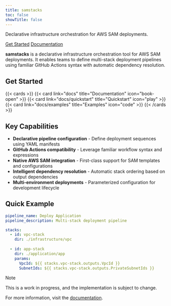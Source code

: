```yaml
---
title: samstacks
toc: false
showTitle: false
---
```


<div class="hero-section" id="hero-parallax">
  <div class="hero-content">
    <p class="hero-subtitle">Declarative infrastructure orchestration for AWS SAM deployments.    
    <div class="hero-cta">
      <a href="/samstacks/docs/quickstart" class="hero-button hero-button-primary">Get Started</a>
      <a href="/samstacks/docs" class="hero-button hero-button-secondary">Documentation</a>
    </div>
  </div>
</div>

<script>
// Enhanced parallax scrolling effect with debugging
(function() {
  console.log('Parallax script loading...');
  
  // Wait for DOM to be ready
  function initParallax() {
    const hero = document.getElementById('hero-parallax');
    if (!hero) {
      console.log('Hero element not found');
      return;
    }
    
    console.log('Hero element found, initializing parallax...');
    
    // Check if user prefers reduced motion
    const prefersReducedMotion = window.matchMedia('(prefers-reduced-motion: reduce)').matches;
    if (prefersReducedMotion) {
      console.log('Reduced motion preferred, skipping parallax');
      return;
    }
    
    console.log('Parallax conditions met, setting up scroll listener...');
    
    let ticking = false;
    
    function updateParallax() {
      const scrolled = window.pageYOffset;
      const heroRect = hero.getBoundingClientRect();
      const heroTop = heroRect.top + scrolled;
      const heroHeight = heroRect.height;
      
      // Calculate parallax effect
      const parallaxSpeed = 0.3; // Slower for more subtle effect
      const yPos = scrolled * parallaxSpeed;
      
      // Apply the parallax effect
      const newPosition = `center ${-yPos}px`;
      hero.style.backgroundPosition = newPosition;
      
      // Debug output (remove in production)
      if (scrolled % 50 === 0) { // Log every 50px of scroll
        console.log(`Scroll: ${scrolled}px, BG Position: ${newPosition}`);
      }
      
      ticking = false;
    }
    
    function requestTick() {
      if (!ticking) {
        requestAnimationFrame(updateParallax);
        ticking = true;
      }
    }
    
    // Set initial background position
    hero.style.backgroundPosition = 'center 0px';
    console.log('Initial background position set');
    
    // Add scroll listener
    window.addEventListener('scroll', requestTick, { passive: true });
    console.log('Scroll listener added');
    
    // Test the function immediately
    updateParallax();
    
    // Cleanup on page unload
    window.addEventListener('beforeunload', function() {
      window.removeEventListener('scroll', requestTick);
      console.log('Parallax cleanup completed');
    });
  }
  
  // Initialize when DOM is ready
  if (document.readyState === 'loading') {
    document.addEventListener('DOMContentLoaded', initParallax);
  } else {
    initParallax();
  }
})();
</script>

**samstacks** is a declarative infrastructure orchestration tool for AWS SAM deployments. It enables teams to define multi-stack deployment pipelines using familiar GitHub Actions syntax with automatic dependency resolution.

## Get Started

{{< cards >}}
  {{< card link="docs" title="Documentation" icon="book-open" >}}
  {{< card link="docs/quickstart" title="Quickstart" icon="play" >}}
  {{< card link="docs/examples" title="Examples" icon="code" >}}
{{< /cards >}}

## Key Capabilities

- **Declarative pipeline configuration** - Define deployment sequences using YAML manifests
- **GitHub Actions compatibility** - Leverage familiar workflow syntax and expressions
- **Native AWS SAM integration** - First-class support for SAM templates and configurations  
- **Intelligent dependency resolution** - Automatic stack ordering based on output dependencies
- **Multi-environment deployments** - Parameterized configuration for development lifecycle

## Quick Example

```yaml
pipeline_name: Deploy Application
pipeline_description: Multi-stack deployment pipeline

stacks:
  - id: vpc-stack
    dir: ./infrastructure/vpc
    
  - id: app-stack
    dir: ./application/app
    params:
      VpcId: ${{ stacks.vpc-stack.outputs.VpcId }}
      SubnetIds: ${{ stacks.vpc-stack.outputs.PrivateSubnetIds }}
```

> [!NOTE]
> This is a work in progress, and the implementation is subject to change.

For more information, visit the [documentation](/samstacks/docs).
